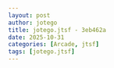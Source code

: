 ```yaml
---
layout: post
author: jotego
title: jotego.jtsf - 3eb462a
date: 2025-10-31
categories: [Arcade, jtsf]
tags: [jotego.jtsf]
---
```


